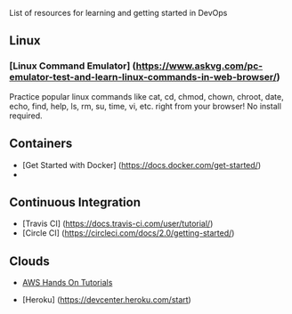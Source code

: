 List of resources for learning and getting started in DevOps

## Linux

### [Linux Command Emulator] (https://www.askvg.com/pc-emulator-test-and-learn-linux-commands-in-web-browser/)
Practice popular linux commands like cat, cd, chmod, chown, chroot, date, echo, find, help, ls, rm, su, time, vi, etc. right from your browser! No install required.


## Containers

* [Get Started with Docker] (https://docs.docker.com/get-started/)
*

## Continuous Integration

* [Travis CI] (https://docs.travis-ci.com/user/tutorial/)
* [Circle CI] (https://circleci.com/docs/2.0/getting-started/)

## Clouds

* [AWS Hands On Tutorials](https://aws.amazon.com/getting-started/hands-on/)

* [Heroku] (https://devcenter.heroku.com/start)
